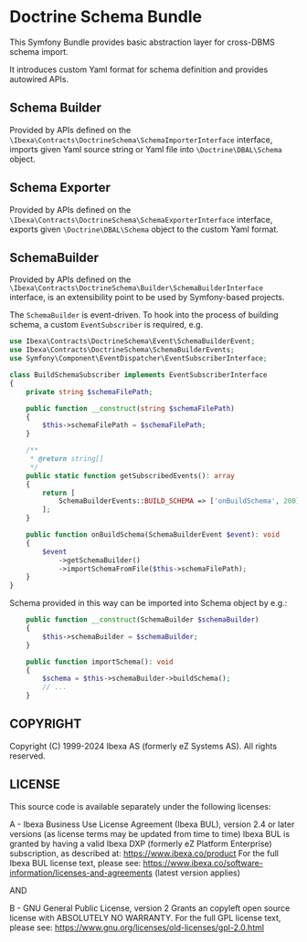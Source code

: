 # Doctrine Schema Bundle

This Symfony Bundle provides basic abstraction layer for cross-DBMS schema import.

It introduces custom Yaml format for schema definition and provides autowired APIs.

## Schema Builder

Provided by APIs defined on the `\Ibexa\Contracts\DoctrineSchema\SchemaImporterInterface` interface,
imports given Yaml source string or Yaml file into `\Doctrine\DBAL\Schema` object.

## Schema Exporter

Provided by APIs defined on the `\Ibexa\Contracts\DoctrineSchema\SchemaExporterInterface` interface,
exports given `\Doctrine\DBAL\Schema` object to the custom Yaml format.

## SchemaBuilder

Provided by APIs defined on the `\Ibexa\Contracts\DoctrineSchema\Builder\SchemaBuilderInterface`
interface, is an extensibility point to be used by Symfony-based projects.

The `SchemaBuilder` is event-driven. To hook into the process of building schema, a custom `EventSubscriber` is required, e.g.

```php
use Ibexa\Contracts\DoctrineSchema\Event\SchemaBuilderEvent;
use Ibexa\Contracts\DoctrineSchema\SchemaBuilderEvents;
use Symfony\Component\EventDispatcher\EventSubscriberInterface;

class BuildSchemaSubscriber implements EventSubscriberInterface
{
    private string $schemaFilePath;

    public function __construct(string $schemaFilePath)
    {
        $this->schemaFilePath = $schemaFilePath;
    }

    /**
     * @return string[]
     */
    public static function getSubscribedEvents(): array
    {
        return [
            SchemaBuilderEvents::BUILD_SCHEMA => ['onBuildSchema', 200],
        ];
    }

    public function onBuildSchema(SchemaBuilderEvent $event): void
    {
        $event
            ->getSchemaBuilder()
            ->importSchemaFromFile($this->schemaFilePath);
    }
}
```

Schema provided in this way can be imported into Schema object by e.g.:

```php
    public function __construct(SchemaBuilder $schemaBuilder)
    {
        $this->schemaBuilder = $schemaBuilder;
    }

    public function importSchema(): void
    {
        $schema = $this->schemaBuilder->buildSchema();
        // ...
    }
```

## COPYRIGHT
Copyright (C) 1999-2024 Ibexa AS (formerly eZ Systems AS). All rights reserved.

## LICENSE
This source code is available separately under the following licenses:

A - Ibexa Business Use License Agreement (Ibexa BUL),
version 2.4 or later versions (as license terms may be updated from time to time)
Ibexa BUL is granted by having a valid Ibexa DXP (formerly eZ Platform Enterprise) subscription,
as described at: https://www.ibexa.co/product
For the full Ibexa BUL license text, please see:
https://www.ibexa.co/software-information/licenses-and-agreements (latest version applies)

AND

B - GNU General Public License, version 2
Grants an copyleft open source license with ABSOLUTELY NO WARRANTY. For the full GPL license text, please see:
https://www.gnu.org/licenses/old-licenses/gpl-2.0.html
